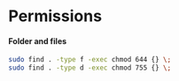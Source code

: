 # Permissions

#### Folder and files

```bash
sudo find . -type f -exec chmod 644 {} \;
sudo find . -type d -exec chmod 755 {} \;
```
